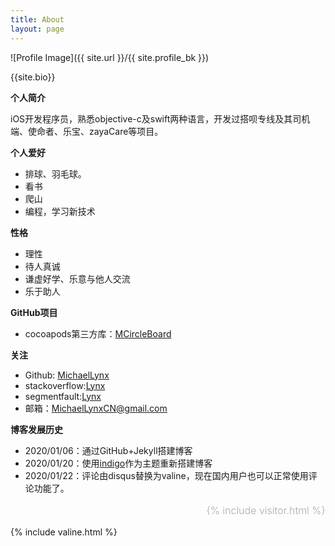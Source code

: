 ```yaml
---
title: About
layout: page
---
```

![Profile Image]({{ site.url }}/{{ site.profile_bk }})
<figcaption class="caption">{{site.bio}}</figcaption>



<b>个人简介</b><br>

iOS开发程序员，熟悉objective-c及swift两种语言，开发过搭呗专线及其司机端、使命者、乐宝、zayaCare等项目。



<b>个人爱好</b><br>

<ul>
    <li>排球、羽毛球。</li>
    <li>看书</li>
    <li>爬山</li>
  	<li>编程，学习新技术</li>
</ul>



<b>性格</b><br>

<ul>
  <li>理性</li>
  <li>待人真诚</li>
  <li>谦虚好学、乐意与他人交流</li>
  <li>乐于助人</li>
</ul>



<b>GitHub项目</b><br>

<ul>
  <li>cocoapods第三方库：<a href="https://github.com/MichaelLynx/MCircleBoard">MCircleBoard</a></li>
</ul>



<b>关注</b><br>

<ul>
    <li>Github: <a href="https://github.com/MichaelLynx" target="_blank">MichaelLynx</a></li>
    <li>stackoverflow:<a href="https://stackoverflow.com/users/12045492/blacksage" target="_blank">Lynx</a></li>
  	<li>segmentfault:<a href="https://segmentfault.com/u/blacksage" target="_blank">Lynx</a></li>
    <li>邮箱：<a href = "mailto:MichaelLynxCN@gmail.com">MichaelLynxCN@gmail.com</a></li>
</ul>



<b>博客发展历史</b><br>

<ul>
  <li>2020/01/06：通过GitHub+Jekyll搭建博客</li>
  <li>2020/01/20：使用<a href="https://github.com/sergiokopplin/indigo">indigo</a>作为主题重新搭建博客</li>
  <li>2020/01/22：评论由disqus替换为valine，现在国内用户也可以正常使用评论功能了。</li>
</ul>



<p style="color:#aaa;font-size: 1.0rem;font-weight: 300;text-align: right;">
    {% include visitor.html %}
</p>



{% include valine.html %}    